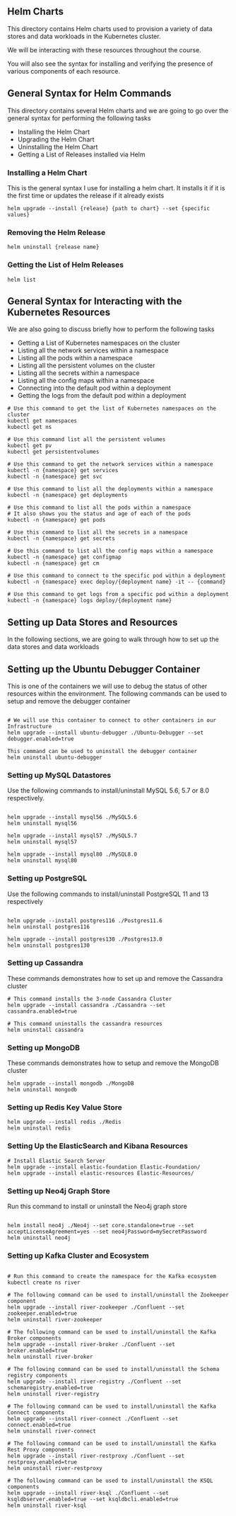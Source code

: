 ## Helm Charts

This directory contains Helm charts used to provision a variety of data stores and data workloads in the Kubernetes cluster.

We will be interacting with these resources throughout the course.

You will also see the syntax for installing and verifying the presence of various components of each resource.

## General Syntax for Helm Commands
This directory contains several Helm charts and we are going to go over the general syntax for performing the following tasks
- Installing the Helm Chart
- Upgrading the Helm Chart
- Uninstalling the Helm Chart
- Getting a List of Releases installed via Helm

### Installing a Helm Chart

This is the general syntax I use for installing a helm chart. It installs it if it is the first time or updates the release if it already exists

```shell
helm upgrade --install {release} {path to chart} --set {specific values}
```
### Removing the Helm Release

```shell
helm uninstall {release name}
```

### Getting the List of Helm Releases

```shell
helm list
```

## General Syntax for Interacting with the Kubernetes Resources
We are also going to discuss briefly how to perform the following tasks
- Getting a List of Kubernetes namespaces on the cluster
- Listing all the network services within a namespace
- Listing all the pods within a namespace
- Listing all the persistent volumes on the cluster
- Listing all the secrets within a namespace
- Listing all the config maps within a namespace
- Connecting into the default pod within a deployment
- Getting the logs from the default pod within a deployment


```shell
# Use this command to get the list of Kubernetes namespaces on the cluster 
kubectl get namespaces
kubectl get ns

# Use this command list all the persistent volumes
kubectl get pv
kubectl get persistentvolumes

# Use this command to get the network services within a namespace
kubectl -n {namespace} get services
kubectl -n {namespace} get svc

# Use this command to list all the deployments within a namespace
kubectl -n {namespace} get deployments

# Use this command to list all the pods within a namespace
# It also shows you the status and age of each of the pods
kubectl -n {namespace} get pods

# Use this command to list all the secrets in a namespace 
kubectl -n {namespace} get secrets

# Use this command to list all the config maps within a namespace
kubectl -n {namespace} get configmap
kubectl -n {namespace} get cm

# Use this command to connect to the specific pod within a deployment
kubectl -n {namespace} exec deploy/{deployment name} -it -- {command}

# Use this command to get logs from a specific pod within a deployment
kubectl -n {namespace} logs deploy/{deployment name}

```
## Setting up Data Stores and Resources
In the following sections, we are going to walk through how to set up the data stores and data workloads

## Setting up the Ubuntu Debugger Container

This is one of the containers we will use to debug the status of other resources within the environment.
The following commands can be used to setup and remove the debugger container 

```shell

# We will use this container to connect to other containers in our Infrastructure
helm upgrade --install ubuntu-debugger ./Ubuntu-Debugger --set debugger.enabled=true

This command can be used to uninstall the debugger container
helm uninstall ubuntu-debugger

```

### Setting up MySQL Datastores
Use the following commands to install/uninstall MySQL 5.6, 5.7 or 8.0 respectively.

```shell

helm upgrade --install mysql56 ./MySQL5.6
helm uninstall mysql56

helm upgrade --install mysql57 ./MySQL5.7
helm uninstall mysql57

helm upgrade --install mysql80 ./MySQL8.0
helm uninstall mysql80
```

### Setting up PostgreSQL

Use the following commands to install/uninstall PostgreSQL 11 and 13 respectively

```shell

helm upgrade --install postgres116 ./Postgres11.6
helm uninstall postgres116

helm upgrade --install postgres130 ./Postgres13.0
helm uninstall postgres130

```

### Setting up Cassandra

These commands demonstrates how to set up and remove the Cassandra cluster

```shell
# This command installs the 3-node Cassandra Cluster
helm upgrade --install cassandra ./Cassandra --set cassandra.enabled=true

# This command uninstalls the cassandra resources
helm uninstall cassandra
```

### Setting up MongoDB

These commands demonstrates how to setup and remove the MongoDB cluster

```shell
helm upgrade --install mongodb ./MongoDB
helm uninstall mongodb
```

### Setting up Redis Key Value Store

```shell
helm upgrade --install redis ./Redis
helm uninstall redis

```

### Setting Up the ElasticSearch and Kibana Resources

```shell
# Install Elastic Search Server
helm upgrade --install elastic-foundation Elastic-Foundation/
helm upgrade --install elastic-resources Elastic-Resources/

```

### Setting up Neo4j Graph Store

Run this command to install or uninstall the Neo4j graph store

```shell

helm install neo4j ./Neo4j --set core.standalone=true --set acceptLicenseAgreement=yes --set neo4jPassword=mySecretPassword
helm uninstall neo4j

```


### Setting up Kafka Cluster and Ecosystem

```shell

# Run this command to create the namespace for the Kafka ecosystem
kubectl create ns river

# The following command can be used to install/uninstall the Zookeeper component
helm upgrade --install river-zookeeper ./Confluent --set zookeeper.enabled=true
helm uninstall river-zookeeper

# The following command can be used to install/uninstall the Kafka Broker components
helm upgrade --install river-broker ./Confluent --set broker.enabled=true
helm uninstall river-broker

# The following command can be used to install/uninstall the Schema registry components
helm upgrade --install river-registry ./Confluent --set schemaregistry.enabled=true
helm uninstall river-registry

# The following command can be used to install/uninstall the Kafka Connect components
helm upgrade --install river-connect ./Confluent --set connect.enabled=true
helm uninstall river-connect

# The following command can be used to install/uninstall the Kafka Rest Proxy components
helm upgrade --install river-restproxy ./Confluent --set restproxy.enabled=true
helm uninstall river-restproxy

# The following command can be used to install/uninstall the KSQL components
helm upgrade --install river-ksql ./Confluent --set ksqldbserver.enabled=true --set ksqldbcli.enabled=true
helm uninstall river-ksql

```
